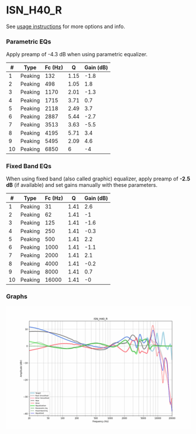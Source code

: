 # ISN_H40_R
See [usage instructions](https://github.com/jaakkopasanen/AutoEq#usage) for more options and info.

### Parametric EQs
Apply preamp of -4.3 dB when using parametric equalizer.

|   # | Type    |   Fc (Hz) |    Q |   Gain (dB) |
|-----|---------|-----------|------|-------------|
|   1 | Peaking |       132 | 1.15 |        -1.8 |
|   2 | Peaking |       498 | 1.05 |         1.8 |
|   3 | Peaking |      1170 | 2.01 |        -1.3 |
|   4 | Peaking |      1715 | 3.71 |         0.7 |
|   5 | Peaking |      2118 | 2.49 |         3.7 |
|   6 | Peaking |      2887 | 5.44 |        -2.7 |
|   7 | Peaking |      3513 | 3.63 |        -5.5 |
|   8 | Peaking |      4195 | 5.71 |         3.4 |
|   9 | Peaking |      5495 | 2.09 |         4.6 |
|  10 | Peaking |      6850 | 6    |        -4   |

### Fixed Band EQs
When using fixed band (also called graphic) equalizer, apply preamp of **-2.5 dB** (if available) and set gains manually with these parameters.

|   # | Type    |   Fc (Hz) |    Q |   Gain (dB) |
|-----|---------|-----------|------|-------------|
|   1 | Peaking |        31 | 1.41 |         2.6 |
|   2 | Peaking |        62 | 1.41 |        -1   |
|   3 | Peaking |       125 | 1.41 |        -1.6 |
|   4 | Peaking |       250 | 1.41 |        -0.3 |
|   5 | Peaking |       500 | 1.41 |         2.2 |
|   6 | Peaking |      1000 | 1.41 |        -1.1 |
|   7 | Peaking |      2000 | 1.41 |         2.1 |
|   8 | Peaking |      4000 | 1.41 |        -0.2 |
|   9 | Peaking |      8000 | 1.41 |         0.7 |
|  10 | Peaking |     16000 | 1.41 |        -0   |

### Graphs
![](./ISN_H40_R.png)
